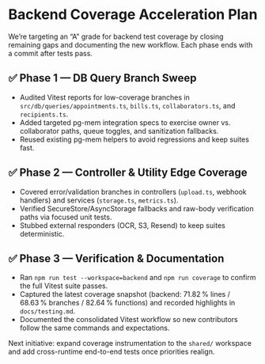 # Backend Coverage Acceleration Plan

We’re targeting an “A” grade for backend test coverage by closing remaining gaps and documenting the new workflow. Each phase ends with a commit after tests pass.

## ✅ Phase 1 — DB Query Branch Sweep
- Audited Vitest reports for low-coverage branches in `src/db/queries/appointments.ts`, `bills.ts`, `collaborators.ts`, and `recipients.ts`.
- Added targeted pg-mem integration specs to exercise owner vs. collaborator paths, queue toggles, and sanitization fallbacks.
- Reused existing pg-mem helpers to avoid regressions and keep suites fast.

## ✅ Phase 2 — Controller & Utility Edge Coverage
- Covered error/validation branches in controllers (`upload.ts`, webhook handlers) and services (`storage.ts`, `metrics.ts`).
- Verified SecureStore/AsyncStorage fallbacks and raw-body verification paths via focused unit tests.
- Stubbed external responders (OCR, S3, Resend) to keep suites deterministic.

## ✅ Phase 3 — Verification & Documentation
- Ran `npm run test --workspace=backend` and `npm run coverage` to confirm the full Vitest suite passes.
- Captured the latest coverage snapshot (backend: 71.82 % lines / 68.63 % branches / 82.64 % functions) and recorded highlights in `docs/testing.md`.
- Documented the consolidated Vitest workflow so new contributors follow the same commands and expectations.

Next initiative: expand coverage instrumentation to the `shared/` workspace and add cross-runtime end-to-end tests once priorities realign.
